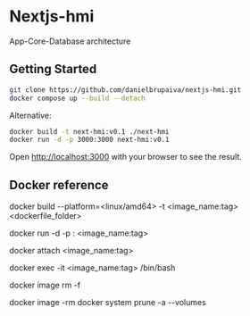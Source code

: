 # Nextjs-hmi

App-Core-Database architecture

## Getting Started

```bash
git clone https://github.com/danielbrupaiva/nextjs-hmi.git
docker compose up --build --detach
```

Alternative:

```bash
docker build -t next-hmi:v0.1 ./next-hmi
docker run -d -p 3000:3000 next-hmi:v0.1
```

Open [http://localhost:3000](http://localhost:3000) with your browser to see the result.

## Docker reference

docker build --platform=<linux/amd64> -t <image_name:tag> <dockerfile_folder>

docker run -d -p <port>:<port> <image_name:tag>

docker attach <image_name:tag>

docker exec -it <image_name:tag> /bin/bash

docker image rm -f <container-id-or-name>

docker image -rm <hashs>
docker system prune -a --volumes
